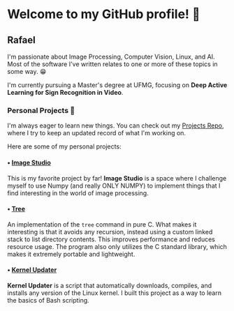# Welcome to my GitHub profile! 👋

## Rafael


I'm passionate about Image Processing, Computer Vision, Linux, and AI. Most of the software I've written relates to one or more of these topics in some way. 😁

I'm currently pursuing a Master's degree at UFMG, focusing on **Deep Active Learning for Sign Recognition in Video**.


### Personal Projects 🚀

I'm always eager to learn new things. You can check out my [Projects Repo](https://github.com/RafaelAmauri/Projects), where I try to keep an updated record of what I'm working on.

Here are some of my personal projects:

####  • [Image Studio](https://github.com/RafaelAmauri/Image-Studio)
    
This is my favorite project by far! **Image Studio** is a space where I challenge myself to use Numpy (and really ONLY NUMPY) to implement things that I find interesting in the world of image processing.

#### • [Tree](https://github.com/RafaelAmauri/Tree)
    
An implementation of the ```tree``` command in pure C. What makes it interesting is that it avoids any recursion, instead using a custom linked stack to list directory contents. This improves performance and reduces resource usage. The program also only utilizes the C standard library, which makes it extremely portable and lightweight.

#### • [Kernel Updater](https://github.com/RafaelAmauri/Kernel-Updater)

**Kernel Updater** is a script that automatically downloads, compiles, and installs any version of the Linux kernel. I built this project as a way to learn the basics of Bash scripting.
